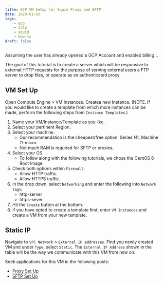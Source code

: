 ```yaml
---
title: GCP VM Setup for Squid Proxy and SFTP
date: 2020-01-03
tags: 
    - gcp
    - sftp
    - squid
    - how-to
draft: false
---
```


Assuming the user has already opened a GCP Account and enabled billing...

The goal of this tutorial is to create a server which will be responsive to external HTTP requests for the purpose of serving external users a FTP server to drop files, or operate as an authenticated proxy.

## VM Set Up
Open Compute Engine > VM Instances. Createa new Instance. (NOTE. If you would like to create a template from which more instances can be made, perform the following steps from `Instance Templates`.)

1. Name your VM/Instance/Template as you like.
2. Select your pertinent Region.
3. Select your machine.
    - Our recommendation is the cheapest/free option: Series N1, Machine f1-micro.
    - Not much RAM is required for SFTP or proxies.
4. Select your OS
    - To follow along with the following tutorials, we chose the CentOS 8 Boot Image.
5. Check both options within `Firewall`:
    - Allow HTTP traffic.
    - Allow HTTPS traffic.
6. In the drop down, select  `Networking` and enter the following into `Network tags`:
    - http-server
    - https-sever
7. Hit the `Create` button at the bottom.
8. If you have opted to create a template first, enter `VM Instances` and create a VM from your new template.

## Static IP

Navigate to `VPC Network` > `External IP addresses`. Find you newly created VM and under `Type`, select `Static`. The `External IP Address` shown in the table will be the way we communicate with this VM from now on.

Seek applications for this VM in the following posts:
- [Proxy Set Up](/20200103-squid-proxy/)
- [SFTP Set Up](/20200104-sftp-server/)